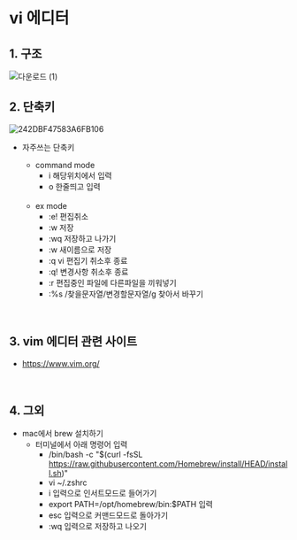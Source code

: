 # **vi 에디터**

## **1. 구조**
![다운로드 (1)](https://user-images.githubusercontent.com/80312713/150082913-1e5061df-9691-4eac-a13c-55114616a58d.png)
<br>

## **2. 단축키**
![242DBF47583A6FB106](https://user-images.githubusercontent.com/80312713/150083077-a7806bf5-64d4-451f-8671-5a94f23f40d0.jpeg)
* 자주쓰는 단축키
  * command mode
    * i 해당위치에서 입력
    * o 한줄띄고 입력 
  <br>
  
  * ex mode
    * :e! 편집취소
    * :w 저장
    * :wq 저장하고 나가기
    * :w <newfile> 새이름으로 저장
    * :q vi 편집기 취소후 종료
    * :q! 변경사항 취소후 종료
    * :r <filename> 편집중인 파일에 다른파일을 끼워넣기
    * :%s /찾을문자열/변경할문자열/g 찾아서 바꾸기 
 

<br>

## **3. vim 에디터 관련 사이트**
* https://www.vim.org/

<br>

## **4. 그외**
* mac에서 brew 설치하기
  * 터미널에서 아래 명령어 입력 
    * /bin/bash -c "$(curl -fsSL https://raw.githubusercontent.com/Homebrew/install/HEAD/install.sh)"
    * vi ~/.zshrc
    * i 입력으로 인서트모드로 들어가기
    * export PATH=/opt/homebrew/bin:$PATH 입력
    * esc 입력으로 커맨드모드로 돌아가기
    * :wq  입력으로 저장하고 나오기
   
